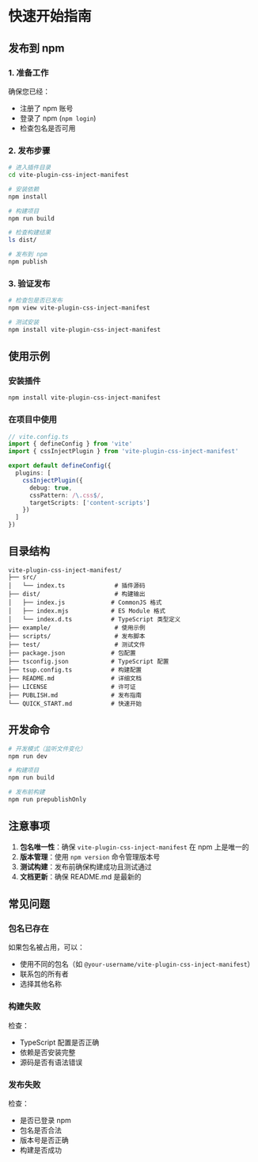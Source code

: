 # 快速开始指南

## 发布到 npm

### 1. 准备工作

确保您已经：
- 注册了 npm 账号
- 登录了 npm (`npm login`)
- 检查包名是否可用

### 2. 发布步骤

```bash
# 进入插件目录
cd vite-plugin-css-inject-manifest

# 安装依赖
npm install

# 构建项目
npm run build

# 检查构建结果
ls dist/

# 发布到 npm
npm publish
```

### 3. 验证发布

```bash
# 检查包是否已发布
npm view vite-plugin-css-inject-manifest

# 测试安装
npm install vite-plugin-css-inject-manifest
```

## 使用示例

### 安装插件

```bash
npm install vite-plugin-css-inject-manifest
```

### 在项目中使用

```typescript
// vite.config.ts
import { defineConfig } from 'vite'
import { cssInjectPlugin } from 'vite-plugin-css-inject-manifest'

export default defineConfig({
  plugins: [
    cssInjectPlugin({
      debug: true,
      cssPattern: /\.css$/,
      targetScripts: ['content-scripts']
    })
  ]
})
```

## 目录结构

```
vite-plugin-css-inject-manifest/
├── src/
│   └── index.ts              # 插件源码
├── dist/                     # 构建输出
│   ├── index.js             # CommonJS 格式
│   ├── index.mjs            # ES Module 格式
│   └── index.d.ts           # TypeScript 类型定义
├── example/                  # 使用示例
├── scripts/                  # 发布脚本
├── test/                     # 测试文件
├── package.json             # 包配置
├── tsconfig.json            # TypeScript 配置
├── tsup.config.ts           # 构建配置
├── README.md                # 详细文档
├── LICENSE                  # 许可证
├── PUBLISH.md               # 发布指南
└── QUICK_START.md           # 快速开始
```

## 开发命令

```bash
# 开发模式（监听文件变化）
npm run dev

# 构建项目
npm run build

# 发布前构建
npm run prepublishOnly
```

## 注意事项

1. **包名唯一性**：确保 `vite-plugin-css-inject-manifest` 在 npm 上是唯一的
2. **版本管理**：使用 `npm version` 命令管理版本号
3. **测试构建**：发布前确保构建成功且测试通过
4. **文档更新**：确保 README.md 是最新的

## 常见问题

### 包名已存在
如果包名被占用，可以：
- 使用不同的包名（如 `@your-username/vite-plugin-css-inject-manifest`）
- 联系包的所有者
- 选择其他名称

### 构建失败
检查：
- TypeScript 配置是否正确
- 依赖是否安装完整
- 源码是否有语法错误

### 发布失败
检查：
- 是否已登录 npm
- 包名是否合法
- 版本号是否正确
- 构建是否成功 